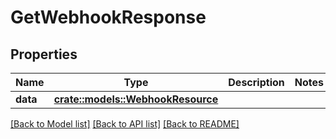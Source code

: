 # GetWebhookResponse

## Properties

Name | Type | Description | Notes
------------ | ------------- | ------------- | -------------
**data** | [**crate::models::WebhookResource**](WebhookResource.md) |  | 

[[Back to Model list]](../README.md#documentation-for-models) [[Back to API list]](../README.md#documentation-for-api-endpoints) [[Back to README]](../README.md)


